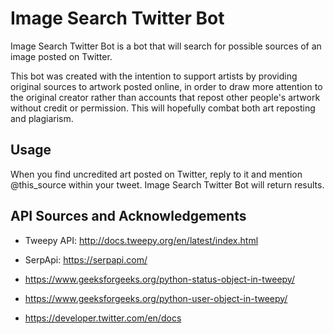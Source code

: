 # Image Search Twitter Bot

Image Search Twitter Bot is a bot that will search for possible sources of an image
posted on Twitter. 

This bot was created with the intention to support artists by providing
original sources to artwork posted online, in order to draw
more attention to the original creator rather than accounts that repost other
people's artwork without credit or permission. This will
hopefully combat both art reposting and plagiarism. 

## Usage

When you find uncredited art posted on Twitter, reply to it and mention @this_source
within your tweet. Image Search Twitter Bot will return results.

## API Sources and Acknowledgements
- Tweepy API: http://docs.tweepy.org/en/latest/index.html
- SerpApi: https://serpapi.com/

- https://www.geeksforgeeks.org/python-status-object-in-tweepy/
- https://www.geeksforgeeks.org/python-user-object-in-tweepy/
- https://developer.twitter.com/en/docs